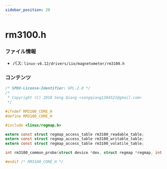 ```yaml
---
sidebar_position: 20
---
```

# rm3100.h

### ファイル情報

- パス: `linux-v6.12/drivers/iio/magnetometer/rm3100.h`

### コンテンツ

```h
/* SPDX-License-Identifier: GPL-2.0 */
/*
 * Copyright (C) 2018 Song Qiang <songqiang1304521@gmail.com>
 */

#ifndef RM3100_CORE_H
#define RM3100_CORE_H

#include <linux/regmap.h>

extern const struct regmap_access_table rm3100_readable_table;
extern const struct regmap_access_table rm3100_writable_table;
extern const struct regmap_access_table rm3100_volatile_table;

int rm3100_common_probe(struct device *dev, struct regmap *regmap, int irq);

#endif /* RM3100_CORE_H */

```
